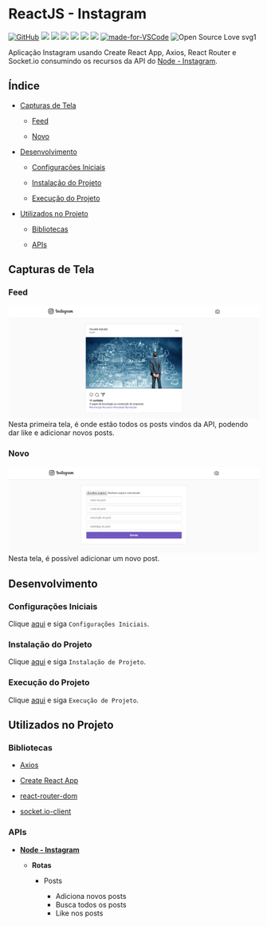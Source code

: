# ReactJS - Instagram

[![GitHub](https://img.shields.io/github/license/mashape/apistatus.svg)](https://github.com/osvaldokalvaitir/reactjs-instagram/blob/master/LICENSE)
![](https://img.shields.io/github/package-json/v/osvaldokalvaitir/reactjs-instagram.svg)
![](https://img.shields.io/github/last-commit/osvaldokalvaitir/reactjs-instagram.svg?color=red)
![](https://img.shields.io/github/languages/top/osvaldokalvaitir/reactjs-instagram.svg?color=yellow)
![](https://img.shields.io/github/languages/count/osvaldokalvaitir/reactjs-instagram.svg?color=lightgrey)
![](https://img.shields.io/github/languages/code-size/osvaldokalvaitir/reactjs-instagram.svg)
![](https://img.shields.io/github/repo-size/osvaldokalvaitir/reactjs-instagram.svg?color=blueviolet)
[![made-for-VSCode](https://img.shields.io/badge/Made%20for-VSCode-1f425f.svg)](https://code.visualstudio.com/)
![Open Source Love svg1](https://badges.frapsoft.com/os/v1/open-source.svg?v=103)

Aplicação Instagram usando Create React App, Axios, React Router e Socket.io consumindo os recursos da API do [Node - Instagram](https://github.com/osvaldokalvaitir/node-instagram).

## Índice

- [Capturas de Tela](#capturas-de-tela)

  - [Feed](#feed)

  - [Novo](#novo)

- [Desenvolvimento](#desenvolvimento)

  - [Configurações Iniciais](#configurações-iniciais)

  - [Instalação do Projeto](#instalação-do-projeto)

  - [Execução do Projeto](#execução-do-projeto)

- [Utilizados no Projeto](#utilizados-no-projeto)

  - [Bibliotecas](#bibliotecas)

  - [APIs](#apis)

## Capturas de Tela

### Feed

![Feed](/assets/feed.png)
Nesta primeira tela, é onde estão todos os posts vindos da API, podendo dar like e adicionar novos posts.

### Novo

![New](/assets/new.png)
Nesta tela, é possível adicionar um novo post.

## Desenvolvimento

### Configurações Iniciais

Clique [aqui](https://github.com/osvaldokalvaitir/projects-settings/blob/master/README.md) e siga `Configurações Iniciais`.

### Instalação do Projeto

Clique [aqui](https://github.com/osvaldokalvaitir/projects-settings/blob/master/nodejs/nodejs.md) e siga `Instalação de Projeto`.

### Execução do Projeto

Clique [aqui](https://github.com/osvaldokalvaitir/projects-settings/blob/master/nodejs/libs/create-react-app.md) e siga `Execução de Projeto`.

## Utilizados no Projeto

### Bibliotecas

- [Axios](https://github.com/osvaldokalvaitir/projects-settings/blob/master/nodejs/libs/axios.md)

- [Create React App](https://github.com/osvaldokalvaitir/projects-settings/blob/master/nodejs/libs/create-react-app.md)

- [react-router-dom](https://github.com/osvaldokalvaitir/projects-settings/blob/master/nodejs/libs/react-router-dom.md)

- [socket.io-client](https://github.com/osvaldokalvaitir/projects-settings/blob/master/nodejs/libs/socketio-client.md)

### APIs

- **[Node - Instagram](https://github.com/osvaldokalvaitir/node-instagram)**

  - **Rotas**

    - Posts

      - Adiciona novos posts
      - Busca todos os posts
      - Like nos posts
